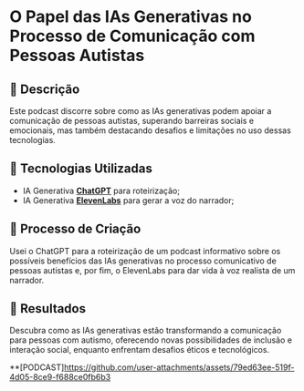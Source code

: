 # O Papel das IAs Generativas no Processo de Comunicação com Pessoas Autistas

## 📒 Descrição
Este podcast discorre sobre como as IAs generativas podem apoiar a comunicação de pessoas autistas, superando barreiras sociais e emocionais, mas também destacando desafios e limitações no uso dessas tecnologias.

## 🤖 Tecnologias Utilizadas
- IA Generativa **[ChatGPT](https://chat.openai.com)** para roteirização;
- IA Generativa **[ElevenLabs](https://elevenlabs.io/)** para gerar a voz do narrador;

## 🧐 Processo de Criação
Usei o ChatGPT para a roteirização de um podcast informativo sobre os possíveis benefícios das IAs generativas no processo comunicativo de pessoas autistas e, por fim, o ElevenLabs para dar vida à voz realista de um narrador.

## 🚀 Resultados
Descubra como as IAs generativas estão transformando a comunicação para pessoas com autismo, oferecendo novas possibilidades de inclusão e interação social, enquanto enfrentam desafios éticos e tecnológicos.

**[PODCAST]https://github.com/user-attachments/assets/79ed63ee-519f-4d05-8ce9-f688ce0fb6b3
